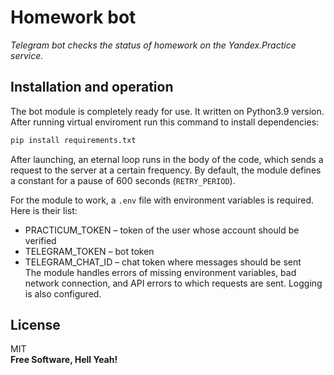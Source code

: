 # Homework bot
_Telegram bot checks the status of homework on the Yandex.Practice service._

## Installation and operation
The bot module is completely ready for use. It written on Python3.9 version. After running virtual enviroment run this command to install dependencies:
```sh
pip install requirements.txt
```
After launching, an eternal loop runs in the body of the code, which sends a request to the server at a certain frequency. By default, the module defines a constant for a pause of 600 seconds (`RETRY_PERIOD`).  

For the module to work, a `.env` file with environment variables is required. Here is their list: 
- PRACTICUM_TOKEN – token of the user whose account should be verified
- TELEGRAM_TOKEN – bot token
- TELEGRAM_CHAT_ID – chat token where messages should be sent  
The module handles errors of missing environment variables, bad network connection, and API errors to which requests are sent. Logging is also configured.

## License
MIT  
**Free Software, Hell Yeah!**
